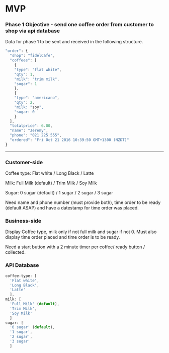 MVP
===

### Phase 1 Objective - send one coffee order from customer to shop via api database

Data for phase 1 to be sent and received in the following structure.

```js
"order": {
  "shop": "fidelCafe",
  "coffees": [
    {
    "type": "flat white",
    "qty": 1,
    "milk": "trim milk",
    "sugar": 1
    },
    {
    "type": "americano",
    "qty": 2,
    "milk: "soy",
    "sugar: 0
    }    
  ],
  "totalprice": 6.00,
  "name": "Jeremy",
  "phone": "021 225 555",
  "ordered": "Fri Oct 21 2016 10:39:50 GMT+1300 (NZDT)"
}
```
---

### Customer-side

Coffee type: Flat white / Long Black / Latte

Milk: Full Milk (default) / Trim Milk / Soy Milk

Sugar: 0 sugar (default) / 1 sugar / 2 sugar / 3 sugar

Need name and phone number (must provide both), time order to be ready (default ASAP) and have a datestamp for time order was placed.

### Business-side

Display Coffee type, milk only if not full milk and sugar if not 0. Must also display time order placed and time order is to be ready. 

Need a start button with a 2 minute timer per coffee/ ready button / collected.

### API Database
```js
coffee-type: [
  'Flat white',
  'Long Black',
  'Latte'
  ],
milk: [
  'Full Milk' (default),
  'Trim Milk',
  'Soy Milk'
  ]
sugar: [
  '0 sugar' (default), 
  '1 sugar',
  '2 sugar',
  '3 sugar'
  ]
```
